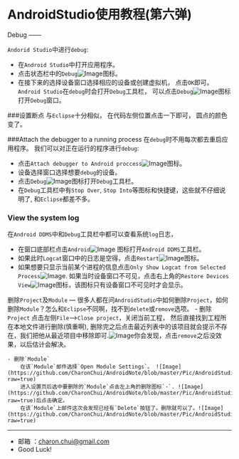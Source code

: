AndroidStudio使用教程(第六弹)
===

Debug
——

`Andorid Studio`中进行`debug`:      
- 在`Android Studio`中打开应用程序。    
- 点击状态栏中的`Debug`![Image](https://github.com/CharonChui/AndroidNote/blob/master/Pic/AndroidStudio_6_1.png?raw=true)图标。
- 在接下来的选择设备窗口选择相应的设备或创建虚拟机， 点击`OK`即可。     
`Android Studio`在`debug`时会打开`Debug`工具栏， 可以点击`Debug`![Image](https://github.com/CharonChui/AndroidNote/blob/master/Pic/AndroidStudio_6_2.png?raw=true)图标打开`Debug`窗口。    

###设置断点 
与`Eclipse`十分相似， 在代码左侧位置点击一下即可， 圆点的颜色变了。   

###Attach the debugger to a running process 
在`debug`时不用每次都去重启应用程序。 我们可以对正在运行的程序进行`debug`:  
- 点击`Attach debugger to Android proccess`![Image](https://github.com/CharonChui/AndroidNote/blob/master/Pic/AndroidStudio_6_3.png?raw=true)图标。  
- 设备选择窗口选择想要`debug`的设备。 
- 点击`Debug`![Image](https://github.com/CharonChui/AndroidNote/blob/master/Pic/AndroidStudio_6_2.png?raw=true)图标打开`Debug`工具栏。    
- 在`Debug`工具栏中有`Stop Over`, `Stop Into`等图标和快捷键，这些就不仔细说明了, 和`Eclipse`都差不多。     

### View the system log
在`Android DDMS`中和`Debug`工具栏中都可以查看系统`log`日志，
- 在窗口底部栏点击`Android`![Image](https://github.com/CharonChui/AndroidNote/blob/master/Pic/AndroidStudio_6_4.png?raw=true) 图标打开`Android DDMS`工具栏。   
- 如果此时`Logcat`窗口中的日志是空得，点击`Restart`![Image](https://github.com/CharonChui/AndroidNote/blob/master/Pic/AndroidStudio_6_5.png?raw=true)图标。 
- 如果想要只显示当前某个进程的信息点击`Only Show Logcat from Selected Process`![Image](https://github.com/CharonChui/AndroidNote/blob/master/Pic/AndroidStudio_6_6.png?raw=true). 如果当时设备窗口不可见，点击右上角的`Restore Devices View`![Image](https://github.com/CharonChui/AndroidNote/blob/master/Pic/AndroidStudio_6_7.png?raw=true)图标，该图标只有设备窗口不可见时才会显示。    

删除`Project`及`Module`
—
很多人都在问`AndroidStudio`中如何删除`Project`，如何删除`Module`？怎么和`Eclipse`不同啊，找不到`delete`或`remove`选项。 
    - 删除`Project`
        点击左侧`File`-->`Close project`，关闭当前工程， 然后直接找到工程所在本地文件进行删除(慎重啊), 删除完之后点击最近列表中的该项目就会提示不存在，我们把他从最近项目中移除即可.![Image](https://github.com/CharonChui/AndroidNote/blob/master/Pic/AndroidStudio_5_1.png?raw=true)你会发现，点击`remove`之后没效果，以后估计会解决。

    - 删除`Module`    
        在该`Module`邮件选择`Open Module Settings`。 ![Image](https://github.com/CharonChui/AndroidNote/blob/master/Pic/AndroidStudio_6_8.png?raw=true)      
        进入设置页后选中要删除的`Module`点击左上角的删除图标`-`. ![Image](https://github.com/CharonChui/AndroidNote/blob/master/Pic/AndroidStudio_6_9.png?raw=true)后点击确定。        
        在该`Module`上邮件这次会发现已经有`Delete`按钮了。删除就可以了。![Image](https://github.com/CharonChui/AndroidNote/blob/master/Pic/AndroidStudio_6_10.png?raw=true)
	  	
---

- 邮箱 ：charon.chui@gmail.com  
- Good Luck! 